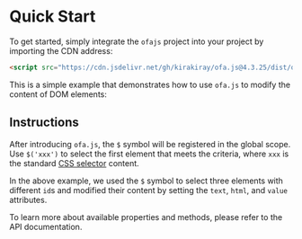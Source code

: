 <template is="exm-article">
<a href="../../publics/examples/set-props.html" preview></a>
</template>

# Quick Start

To get started, simply integrate the `ofajs` project into your project by importing the CDN address:

```html
<script src="https://cdn.jsdelivr.net/gh/kirakiray/ofa.js@4.3.25/dist/ofa.js"></script>
```

This is a simple example that demonstrates how to use `ofa.js` to modify the content of DOM elements:

## Instructions

After introducing `ofa.js`, the `$` symbol will be registered in the global scope. Use `$('xxx')` to select the first element that meets the criteria, where `xxx` is the standard [CSS selector](https://developer.mozilla.org/en-US/docs/Web/CSS/CSS_selectors) content.

In the above example, we used the `$` symbol to select three elements with different `id`s and modified their content by setting the `text`, `html`, and `value` attributes.

To learn more about available properties and methods, please refer to the API documentation.
